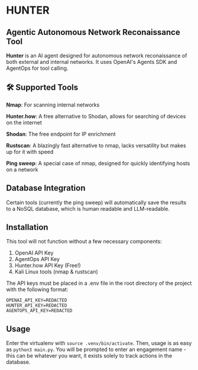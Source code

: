 # HUNTER
## Agentic Autonomous Network Reconaissance Tool
**Hunter** is an AI agent designed for autonomous network reconaissance of both external and internal networks. 
It uses OpenAI's Agents SDK and AgentOps for tool calling.

## 🛠️ Supported Tools
**Nmap**: For scanning internal networks

**Hunter.how**: A free alternative to Shodan, allows for searching of devices on the internet

**Shodan**: The free endpoint for IP enrichment

**Rustscan**: A blazingly fast alternative to nmap, lacks versatility but makes up for it with speed

**Ping sweep**: A special case of nmap, designed for quickly identifying hosts on a network

## Database Integration
Certain tools (currently the ping sweep) will automatically save the results to a NoSQL database, which is human readable and LLM-readable.

## Installation
This tool will not function without a few necessary components:
1. OpenAI API Key
2. AgentOps API Key
3. Hunter.how API Key (Free!)
4. Kali Linux tools (nmap & rustscan)

The API keys must be placed in a .env file in the root directory of the project with the following format:
```
OPENAI_API_KEY=REDACTED
HUNTER_API_KEY=REDACTED
AGENTOPS_API_KEY=REDACTED
```

## Usage
Enter the virtualenv with `source .venv/bin/activate`. Then, usage is as easy as `python3 main.py`.
You will be prompted to enter an engagement name - this can be whatever you want, it exists solely to track actions in the database.
